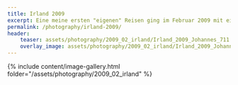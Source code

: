 ```yaml
---
title: Irland 2009
excerpt: Eine meine ersten "eigenen" Reisen ging im Februar 2009 mit einem Mietauto quer durch Irland.
permalink: /photography/irland-2009/
header:
    teaser: assets/photography/2009_02_irland/Irland_2009_Johannes_711.jpg
    overlay_image: assets/photography/2009_02_irland/Irland_2009_Johannes_711.jpg
---
```


{% include content/image-gallery.html folder="/assets/photography/2009_02_irland" %}